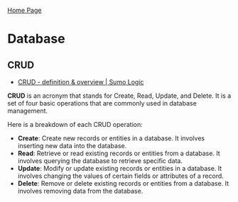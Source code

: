 [Home Page](./00_Documentation.md)
# Database

## CRUD
- [CRUD - definition & overview | Sumo Logic](https://www.sumologic.com/glossary/crud/#:~:text=CRUD%20Meaning%3A%20CRUD%20is%20an,%2C%20read%2C%20update%20and%20delete)

**CRUD** is an acronym that stands for Create, Read, Update, and Delete. It is a set of four basic operations that are commonly used in database management.

Here is a breakdown of each CRUD operation:
- **Create**: Create new records or entities in a database. It involves inserting new data into the database.
- **Read**: Retrieve or read existing records or entities from a database. It involves querying the database to retrieve specific data.
- **Update**: Modify or update existing records or entities in a database. It involves changing the values of certain fields or attributes of a record.
- **Delete**: Remove or delete existing records or entities from a database. It involves removing data from the database.